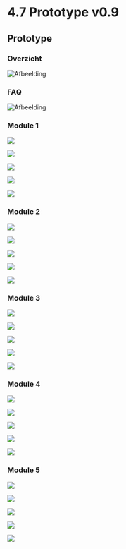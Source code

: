 # 4.7 Prototype v0.9

## Prototype



### Overzicht



![Afbeelding](../.gitbook/assets/overview.png)

### FAQ





![Afbeelding](../.gitbook/assets/faq.jpg)



### Module 1



![](../.gitbook/assets/module-1.png)

![](../.gitbook/assets/module-1.1.png)

![](../.gitbook/assets/module-1.2.png)

![](../.gitbook/assets/module-1.3.png)

![](../.gitbook/assets/module-1.4.png)

### Module 2



![](../.gitbook/assets/module-2.png)

![](../.gitbook/assets/module-2.1.png)

![](../.gitbook/assets/module-2.2.png)

![](../.gitbook/assets/module-2.3%20%281%29.png)

![](../.gitbook/assets/module-2.4.png)

### Module 3



![](../.gitbook/assets/module-3.png)

![](../.gitbook/assets/module-3.1.png)

![](../.gitbook/assets/module-3.2.png)

![](../.gitbook/assets/module-3.3.png)

![](../.gitbook/assets/module-3.4%20%281%29.png)

### Module 4



![](../.gitbook/assets/module-4.jpg)

![](../.gitbook/assets/module-4.1.jpg)

![](../.gitbook/assets/module-4.2.jpg)

![](../.gitbook/assets/module-4.3.jpg)

![](../.gitbook/assets/module-4.4.jpg)

### Module 5



![](../.gitbook/assets/module-5.jpg)

![](../.gitbook/assets/module-5.1.jpg)

![](../.gitbook/assets/module-5.2.jpg)

![](../.gitbook/assets/module-5.3.jpg)

![](../.gitbook/assets/module-5.4.jpg)

  


